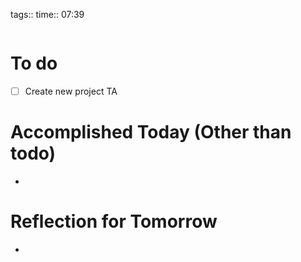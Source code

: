tags:: 
time:: 07:39

```wakatime
```


# To do
- [ ] Create new project TA

# Accomplished Today (Other than todo)
- 

# Reflection for Tomorrow
- 